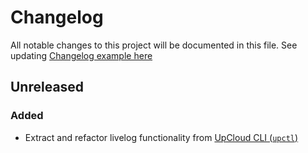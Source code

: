 # Changelog

All notable changes to this project will be documented in this file.
See updating [Changelog example here](https://keepachangelog.com/en/1.0.0/)

<!-- TODO: Add links to releases -->
## Unreleased

### Added
- Extract and refactor livelog functionality from [UpCloud CLI (`upctl`)](https://github.com/UpCloudLtd/upcloud-cli.git)
